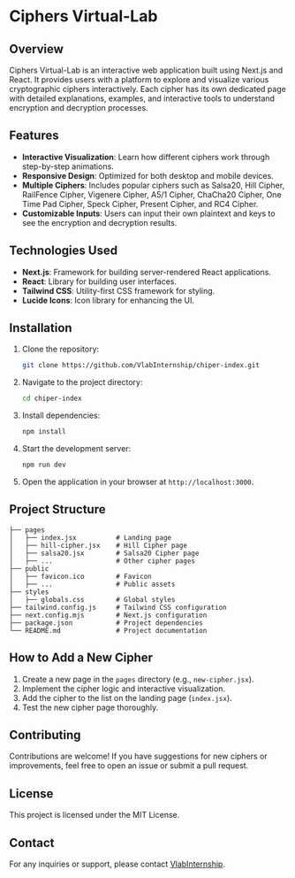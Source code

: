 # Ciphers Virtual-Lab

## Overview
Ciphers Virtual-Lab is an interactive web application built using Next.js and React. It provides users with a platform to explore and visualize various cryptographic ciphers interactively. Each cipher has its own dedicated page with detailed explanations, examples, and interactive tools to understand encryption and decryption processes.

## Features
- **Interactive Visualization**: Learn how different ciphers work through step-by-step animations.
- **Responsive Design**: Optimized for both desktop and mobile devices.
- **Multiple Ciphers**: Includes popular ciphers such as Salsa20, Hill Cipher, RailFence Cipher, Vigenere Cipher, A5/1 Cipher, ChaCha20 Cipher, One Time Pad Cipher, Speck Cipher, Present Cipher, and RC4 Cipher.
- **Customizable Inputs**: Users can input their own plaintext and keys to see the encryption and decryption results.

## Technologies Used
- **Next.js**: Framework for building server-rendered React applications.
- **React**: Library for building user interfaces.
- **Tailwind CSS**: Utility-first CSS framework for styling.
- **Lucide Icons**: Icon library for enhancing the UI.

## Installation
1. Clone the repository:
   ```bash
   git clone https://github.com/VlabInternship/chiper-index.git
   ```
2. Navigate to the project directory:
   ```bash
   cd chiper-index
   ```
3. Install dependencies:
   ```bash
   npm install
   ```
4. Start the development server:
   ```bash
   npm run dev
   ```
5. Open the application in your browser at `http://localhost:3000`.

## Project Structure
```
├── pages
│   ├── index.jsx          # Landing page
│   ├── hill-cipher.jsx    # Hill Cipher page
│   ├── salsa20.jsx        # Salsa20 Cipher page
│   ├── ...                # Other cipher pages
├── public
│   ├── favicon.ico        # Favicon
│   ├── ...                # Public assets
├── styles
│   ├── globals.css        # Global styles
├── tailwind.config.js     # Tailwind CSS configuration
├── next.config.mjs        # Next.js configuration
├── package.json           # Project dependencies
└── README.md              # Project documentation
```

## How to Add a New Cipher
1. Create a new page in the `pages` directory (e.g., `new-cipher.jsx`).
2. Implement the cipher logic and interactive visualization.
3. Add the cipher to the list on the landing page (`index.jsx`).
4. Test the new cipher page thoroughly.

## Contributing
Contributions are welcome! If you have suggestions for new ciphers or improvements, feel free to open an issue or submit a pull request.

## License
This project is licensed under the MIT License.

## Contact
For any inquiries or support, please contact [VlabInternship](https://github.com/VlabInternship).
